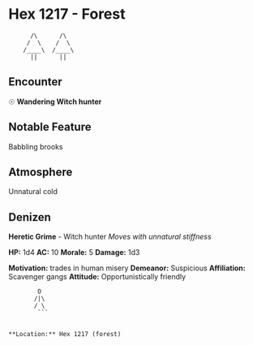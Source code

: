 # Hex 1217 - Forest
```
      /\      /\
     /  \    /  \
    /____\  /____\
      ||      ||
```

## Encounter

☉ **Wandering Witch hunter**

## Notable Feature

Babbling brooks

## Atmosphere

Unnatural cold

## Denizen

**Heretic Grime** - Witch hunter
*Moves with unnatural stiffness*

**HP:** 1d4 **AC:** 10 **Morale:** 5
**Damage:** 1d3

**Motivation:** trades in human misery
**Demeanor:** Suspicious
**Affiliation:** Scavenger gangs
**Attitude:** Opportunistically friendly

```
        O
       /|\
       / \
        ```


**Location:** Hex 1217 (forest)
